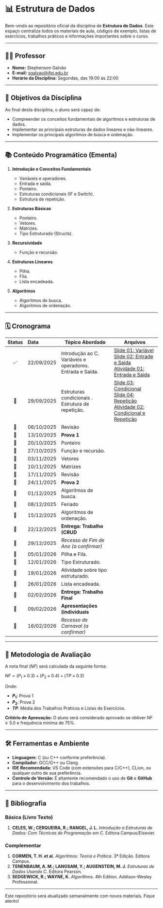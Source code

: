 # 📊 Estrutura de Dados

Bem-vindo ao repositório oficial da disciplina de **Estrutura de Dados**. Este espaço centraliza todos os materiais de aula, códigos de exemplo, listas de exercícios, trabalhos práticos e informações importantes sobre o curso.

---

## 👨‍🏫 Professor
* **Nome:** Stephenson Galvão
* **E-mail:** sgalvao@ifpi.edu.br
* **Horário da Disciplina:** Segundas, das 19:00 às 22:00

---

## 🎯 Objetivos da Disciplina

Ao final desta disciplina, o aluno será capaz de:
* Compreender os conceitos fundamentais de algoritmos e estruturas de dados.
* Implementar as principais estruturas de dados lineares e não-lineares.
* Implementar os principais algoritmos de busca e ordenação.

---

## 📚 Conteúdo Programático (Ementa)

1.  **Introdução e Conceitos Fundamentais**
    * Variáveis e operadores.
    * Entrada e saída.
    * Ponteiro.
    * Estruturas condicionais (IF e Switch).
    * Estrutura de repetição.

2.  **Estruturas Básicas**
    * Ponteiro.
    * Vetores.
    * Matrizes.
    * Tipo Estruturado (Structs).

3.  **Recursividade**
    * Função e recursão.

4.  **Estruturas Lineares**
    * Pilha.
    * Fila.
    * Lista encadeada.

5.  **Algoritmos**
    * Algoritmos de busca.
    * Algoritmos de ordenação.

---

## 🗓️ Cronograma



| Status | Data| Tópico Abordado| Arquivos|
| :----: | :----------- |------- | ------------------------------------ |
|   :white_check_mark:   | 22/09/2025   | Introdução ao C.<br>Variáveis e operadores.<br>Entrada e Saída.| [Slide 01: Variável](https://drive.google.com/file/d/1sDgBUU-94CIQbfwB9JCHLkjc_9iQIg9L/view?usp=sharing) </br> [Slide 02: Entrade e Saida](https://drive.google.com/file/d/1H3AqVY5UXhVdONu9phn34bt4B4MetPWf/view?usp=sharing) </br> [Atividade 01: Entrada e Saida](https://drive.google.com/file/d/1m2Yejg84vXxKHBbTrestH-WrwzMy1QJ8/view?usp=sharing) |
|   :black_square_button:   | 29/09/2025   | Estruturas condicionais .<br>Estrutura de repetição.       |  [Slide 03: Condicional](https://drive.google.com/file/d/1KBk9jyjHN3qLxn-b67wIX3kTrgtH-RQ9/view?usp=sharing) </br> [Slide 04: Repetição](https://drive.google.com/file/d/110y2qEhpwKD538pkw75n7hI9z-JmqWPJ/view?usp=sharing) </br> [Atividade 02: Condicional e Repetição](https://drive.google.com/file/d/1yXczmUrFq6RY5O0EeKCg2jwy8EGrVI1N/view?usp=sharing)                                    |
|   :black_square_button:   | 06/10/2025   | Revisão                                                                          |                                      |
|   :black_square_button:   | 13/10/2025   | **Prova 1** |  |
|   :black_square_button:   | 20/10/2025   | Ponteiro                                                                         |                                      |
|   :black_square_button:   | 27/10/2025   | Função e recursão.                                                               |                                      |
|   :black_square_button:   | 03/11/2025   | Vetores                                                                          |                                      |
|   :black_square_button:   | 10/11/2025   | Matrizes                                                                         |                                      |
|   :black_square_button:   | 17/11/2025   | Revisão                                                                          |                                      |
|   :black_square_button:   | 24/11/2025   | **Prova 2**| |
|   :black_square_button:   | 01/12/2025   | Algoritmos de busca.                                                             |                                      |
|   :black_square_button:   | 08/12/2025   | Feriado |                                      |
|   :black_square_button:   | 15/12/2025   | Algoritmos de ordenação.                                                         |                                      |
|   :black_square_button:   | 22/12/2025   | **Entrega: Trabalho (CRUD**                                                                                  | |
|   :black_square_button:   | 29/12/2025   | *Recesso de Fim de Ano (a confirmar)* |                                      |
|   :black_square_button:   | 05/01/2026   | Pilha e Fila.                                                                    |                                      |
|   :black_square_button:   | 12/01/2026   | Tipo Estruturado.                                                                |                                      |
|   :black_square_button:   | 19/01/2026   | Atividade sobre tipo estruturado.                                                |                                      |
|   :black_square_button:   | 26/01/2026   | Lista encadeada.                                                                 |                                      |
|   :black_square_button:   | 02/02/2026   |**Entrega: Trabalho Final**                                                                                  |  |
|   :black_square_button:   | 09/02/2026   |**Apresentações (individuais**                                                                                   | |
|   :black_square_button:   | 16/02/2026   | *Recesso de Carnaval (a confirmar)* |                                      |

---

## 📝 Metodologia de Avaliação

A nota final ($NF$) será calculada da seguinte forma:

$NF = (P_1 \times 0.3) + (P_2 \times 0.4) + (TP \times 0.3)$

Onde:
* **$P_1$**: Prova 1
* **$P_2$**: Prova 2
* **$TP$**: Média dos Trabalhos Práticos e Listas de Exercícios.

**Critério de Aprovação:** O aluno será considerado aprovado se obtiver $NF \ge 5.0$ e frequência mínima de 75%.

---

## 🛠️ Ferramentas e Ambiente

* **Linguagem:** C (ou C++ conforme preferência).
* **Compilador:** GCC/G++ ou Clang.
* **IDE Recomendada:** VS Code (com extensões para C/C++), CLion, ou qualquer outro de sua preferência.
* **Controle de Versão:** É altamente recomendado o uso de **Git** e **GitHub** para o desenvolvimento dos trabalhos.

---

## 📖 Bibliografia

### Básica (Livro Texto)
1.  **CELES, W.; CERQUEIRA, R.; RANGEL, J. L.** *Introdução a Estruturas de Dados: Com Técnicas de Programação em C*. Editora Campus/Elsevier.

### Complementar
1.  **CORMEN, T. H. et al.** *Algoritmos: Teoria e Prática*. 3ª Edição. Editora Campus.
2.  **TENENBAUM, A. M.; LANGSAM, Y.; AUGENSTEIN, M. J.** *Estruturas de Dados Usando C*. Editora Pearson.
3.  **SEDGEWICK, R.; WAYNE, K.** *Algorithms*. 4th Edition. Addison-Wesley Professional.

---

Este repositório será atualizado semanalmente com novos materiais. Fique atento!

